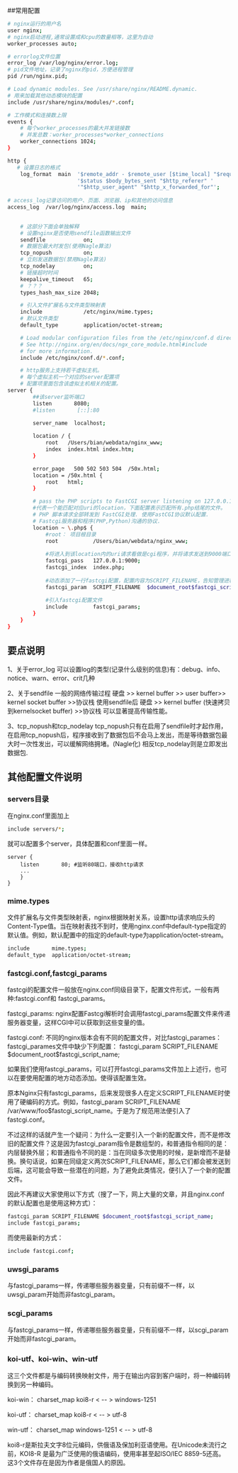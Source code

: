 ##常用配置

```sh
# nginx运行的用户名
user nginx;
# nginx启动进程,通常设置成和cpu的数量相等，这里为自动
worker_processes auto;

# errorlog文件位置
error_log /var/log/nginx/error.log;
# pid文件地址，记录了nginx的pid，方便进程管理
pid /run/nginx.pid;

# Load dynamic modules. See /usr/share/nginx/README.dynamic.
# 用来加载其他动态模块的配置
include /usr/share/nginx/modules/*.conf;

# 工作模式和连接数上限
events {
    # 每个worker_processes的最大并发链接数
    # 并发总数：worker_processes*worker_connections
    worker_connections 1024;
}

http {
   # 设置日志的格式
    log_format  main  '$remote_addr - $remote_user [$time_local] "$request" '
                      '$status $body_bytes_sent "$http_referer" '
                      '"$http_user_agent" "$http_x_forwarded_for"';
                      
# access_log记录访问的用户、页面、浏览器、ip和其他的访问信息
access_log  /var/log/nginx/access.log  main;   

  
    # 这部分下面会单独解释
    # 设置nginx是否使用sendfile函数输出文件
    sendfile            on;
    # 数据包最大时发包(使用Nagle算法)
    tcp_nopush          on;
    # 立刻发送数据包(禁用Nagle算法)
    tcp_nodelay         on;
    # 链接超时时间
    keepalive_timeout   65;
    # ？？？
    types_hash_max_size 2048;

    # 引入文件扩展名与文件类型映射表
    include             /etc/nginx/mime.types;
    # 默认文件类型
    default_type        application/octet-stream;

    # Load modular configuration files from the /etc/nginx/conf.d directory.
    # See http://nginx.org/en/docs/ngx_core_module.html#include
    # for more information.
    include /etc/nginx/conf.d/*.conf;

    # http服务上支持若干虚拟主机。
    # 每个虚拟主机一个对应的server配置项
    # 配置项里面包含该虚拟主机相关的配置。
server {
        ##该server监听端口
        listen       8080;
        #listen       [::]:80
        
        server_name  localhost;

        location / {
            root   /Users/bian/webdata/nginx_www;
            index  index.html index.htm;
        }

        error_page   500 502 503 504  /50x.html;
        location = /50x.html {
            root   html;
        }

        # pass the PHP scripts to FastCGI server listening on 127.0.0.1:9000
        #代表一个能匹配对应uri的location，下面配置表示匹配所有.php结尾的文件。
        # PHP 脚本请求全部转发到 FastCGI处理. 使用FastCGI协议默认配置.
        # Fastcgi服务器和程序(PHP,Python)沟通的协议.
        location ~ \.php$ {
            #root： 项目根目录
            root           /Users/bian/webdata/nginx_www;
            
            #将进入到该location内的uri请求看做是cgi程序，并将请求发送到9000端口，交由php-fpm处理。
            fastcgi_pass   127.0.0.1:9000;
            fastcgi_index  index.php;
            
            #动态添加了一行fastcgi配置，配置内容为SCRIPT_FILENAME，告知管理进程，cgi脚本名称。 $document_root为root的值
            fastcgi_param  SCRIPT_FILENAME  $document_root$fastcgi_script_name;
            
            #引入fastcgi配置文件
            include        fastcgi_params;
        }
    }
}
```

## 要点说明
1、关于error_log 可以设置log的类型(记录什么级别的信息)有：debug、info、notice、warn、error、crit几种

2、关于sendfile
一般的网络传输过程
硬盘 >> kernel buffer >> user buffer>> kernel socket buffer >>协议栈
使用sendfile后
硬盘 >> kernel buffer (快速拷贝到kernelsocket buffer) >>协议栈
可以显著提高传输性能。

3、tcp_nopush和tcp_nodelay
tcp_nopush只有在启用了sendfile时才起作用，
在启用tcp_nopush后，程序接收到了数据包后不会马上发出，而是等待数据包最大时一次性发出，可以缓解网络拥堵。(Nagle化)
相反tcp_nodelay则是立即发出数据包.


## 其他配置文件说明
### servers目录
在nginx.conf里面加上

```sh
include servers/*;
```

就可以配置多个server，具体配置和conf里面一样。

```
server {
    listen       80; #监听80端口，接收http请求
    ...
    }
} 
```
### mime.types
文件扩展名与文件类型映射表，nginx根据映射关系，设置http请求响应头的Content-Type值。当在映射表找不到时，使用nginx.conf中default-type指定的默认值。例如，默认配置中的指定的default-type为application/octet-stream。

```sh
include       mime.types;
default_type  application/octet-stream;
```

### fastcgi.conf,fastcgi_params
fastcgi的配置文件一般放在nginx.conf同级目录下，配置文件形式，一般有两种:fastcgi.conf和 fastcgi_params。

fastcgi_params: nginx配置Fastcgi解析时会调用fastcgi_params配置文件来传递服务器变量，这样CGI中可以获取到这些变量的值。

fastcgi.conf: 不同的nginx版本会有不同的配置文件，对比fastcgi_parames：fastcgi_parames文件中缺少下列配置：
fastcgi_param  SCRIPT_FILENAME \$document_root$fastcgi_script_name;

如果我们使用fastcgi_params，可以打开fastcgi_params文件加上上述行，也可以在要使用配置的地方动态添加。使得该配置生效。

原本Nginx只有fastcgi_params，后来发现很多人在定义SCRIPT_FILENAME时使用了硬编码的方式。例如，fastcgi_param SCRIPT_FILENAME /var/www/foo$fastcgi_script_name。于是为了规范用法便引入了fastcgi.conf。

不过这样的话就产生一个疑问：为什么一定要引入一个新的配置文件，而不是修改旧的配置文件？这是因为fastcgi_param指令是数组型的，和普通指令相同的是：内层替换外层；和普通指令不同的是：当在同级多次使用的时候，是新增而不是替换。换句话说，如果在同级定义两次SCRIPT_FILENAME，那么它们都会被发送到后端，这可能会导致一些潜在的问题，为了避免此类情况，便引入了一个新的配置文件。

因此不再建议大家使用以下方式（搜了一下，网上大量的文章，并且nginx.conf的默认配置也是使用这种方式）：

```sh
fastcgi_param SCRIPT_FILENAME $document_root$fastcgi_script_name;
include fastcgi_params;
```
而使用最新的方式：

```sh
include fastcgi.conf;
```

### uwsgi_params
与fastcgi_params一样，传递哪些服务器变量，只有前缀不一样，以uwsgi_param开始而非fastcgi_param。

### scgi_params
与fastcgi_params一样，传递哪些服务器变量，只有前缀不一样，以scgi_param开始而非fastcgi_param。

### koi-utf、koi-win、win-utf
这三个文件都是与编码转换映射文件，用于在输出内容到客户端时，将一种编码转换到另一种编码。

koi-win： charset_map  koi8-r < -- > windows-1251

koi-utf： charset_map  koi8-r < -- > utf-8

win-utf： charset_map  windows-1251 < -- > utf-8

koi8-r是斯拉夫文字8位元编码，供俄语及保加利亚语使用。在Unicode未流行之前，KOI8-R 是最为广泛使用的俄语编码，使用率甚至起ISO/IEC 8859-5还高。这3个文件存在是因为作者是俄国人的原因。




